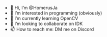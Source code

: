 - 👋 Hi, I’m @HomerusJa
- 👀 I’m interested in programming (obviously)
- 🌱 I’m currently learning OpenCV
- 💞️ I’m looking to collaborate on IDK
- 📫 How to reach me: DM me on Discord

<!---
HomerusJa/HomerusJa is a ✨ special ✨ repository because its `README.md` (this file) appears on your GitHub profile.
You can click the Preview link to take a look at your changes.
--->
